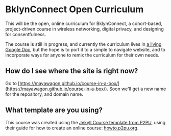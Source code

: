 # BklynConnect Open Curriculum

This will be the open, online curriculum for BklynConnect, a cohort-based, project-driven course in wireless networking, digital privacy, and designing for consentfulness. 

The course is still in progress, and currently the curriculum lives in [a living Google Doc](https://docs.google.com/document/d/1sZLhq8VYMmUQGTuuZ0I7k-LEnMXuVUUwcUOOeXRQPus/edit?usp=sharing), but the hope is to port it to a simple to navigate website, and to incorporate ways for anyone to remix the curriculum for their own needs. 

## How do I see where the site is right now?

Go to [https://mayawagon.github.io/course-in-a-box/](https://mayawagon.github.io/course-in-a-box/). Soon we'll get a new name for the repository, and domain name. 

## What template are you using?

This course was created using the [Jekyll Course template from P2PU](http://github.com/p2pu/jekyll-course-template), using their guide for how to create an online course: [howto.p2pu.org](http://howto.p2pu.org). 
